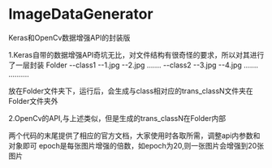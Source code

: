 # ImageDataGenerator
Keras和OpenCv数据增强API的封装版

1.Keras自带的数据增强API奇坑无比，对文件结构有很奇怪的要求，所以对其进行了一层封装
Folder
  --class1
    --1.jpg
    --2.jpg
    .......
  --class2
    --3.jpg
    --4.jpg
    .......
  ..........
  
  放在Folder文件夹下，运行后，会生成与class相对应的trans_classN文件夹在Folder文件夹外
  
  
 2.OpenCv的API,与上述类似，但是生成的trans_classN在Folder内部
 
 
 两个代码的末尾提供了相应的官方文档，大家使用时各取所需，调整api内参数和对象即可
 epoch是每张图片增强的倍数，如epoch为20,则一张图片会增强到20张图片
